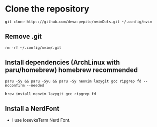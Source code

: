 # Clone the repository
```
git clone https://github.com/devaspepito/nvimDots.git ~/.config/nvim
```

## Remove .git

```
rm -rf ~/.config/nvim/.git
```

## Install dependencies (ArchLinux with paru/homebrew) homebrew recommended

```
paru -Sy && paru -Syu && paru -Sy neovim lazygit gcc ripgrep fd --noconfirm --needed
```

```
brew install neovim lazygit gcc ripgrep fd
```

## Install a NerdFont

- I use IosevkaTerm Nerd Font.
